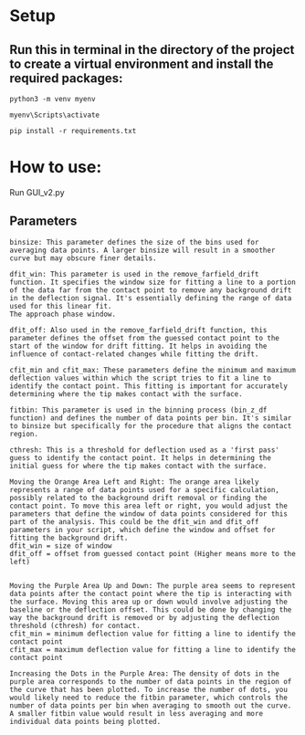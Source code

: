 # Setup
## Run this in terminal in the directory of the project to create a virtual environment and install the required packages:

`python3 -m venv myenv`

`myenv\Scripts\activate`

`pip install -r requirements.txt`

# How to use:

Run GUI_v2.py

## Parameters

    binsize: This parameter defines the size of the bins used for averaging data points. A larger binsize will result in a smoother curve but may obscure finer details.

    dfit_win: This parameter is used in the remove_farfield_drift function. It specifies the window size for fitting a line to a portion of the data far from the contact point to remove any background drift in the deflection signal. It's essentially defining the range of data used for this linear fit.
    The approach phase window.

    dfit_off: Also used in the remove_farfield_drift function, this parameter defines the offset from the guessed contact point to the start of the window for drift fitting. It helps in avoiding the influence of contact-related changes while fitting the drift.

    cfit_min and cfit_max: These parameters define the minimum and maximum deflection values within which the script tries to fit a line to identify the contact point. This fitting is important for accurately determining where the tip makes contact with the surface.

    fitbin: This parameter is used in the binning process (bin_z_df function) and defines the number of data points per bin. It's similar to binsize but specifically for the procedure that aligns the contact region.

    cthresh: This is a threshold for deflection used as a 'first pass' guess to identify the contact point. It helps in determining the initial guess for where the tip makes contact with the surface.

    Moving the Orange Area Left and Right: The orange area likely represents a range of data points used for a specific calculation, possibly related to the background drift removal or finding the contact point. To move this area left or right, you would adjust the parameters that define the window of data points considered for this part of the analysis. This could be the dfit_win and dfit_off parameters in your script, which define the window and offset for fitting the background drift.
    dfit_win = size of window
    dfit_off = offset from guessed contact point (Higher means more to the left)


    Moving the Purple Area Up and Down: The purple area seems to represent data points after the contact point where the tip is interacting with the surface. Moving this area up or down would involve adjusting the baseline or the deflection offset. This could be done by changing the way the background drift is removed or by adjusting the deflection threshold (cthresh) for contact.
    cfit_min = minimum deflection value for fitting a line to identify the contact point
    cfit_max = maximum deflection value for fitting a line to identify the contact point

    Increasing the Dots in the Purple Area: The density of dots in the purple area corresponds to the number of data points in the region of the curve that has been plotted. To increase the number of dots, you would likely need to reduce the fitbin parameter, which controls the number of data points per bin when averaging to smooth out the curve. A smaller fitbin value would result in less averaging and more individual data points being plotted.
